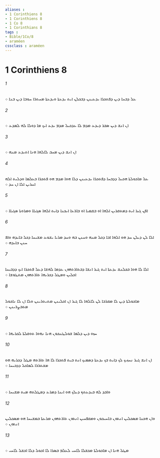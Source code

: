```yaml
---
aliases : 
- 1 Corinthiens 8
- 1 Corinthiens 8
- 1 Co 8
- 1 Corinthians 8
tags : 
- Bible/1Co/8
- araméen
cssclass : araméen
---
```


# 1 Corinthiens 8

###### 1
ܥܠ ܕܒܚܐ ܕܝܢ ܕܦܬܟܪܐ ܝܕܥܝܢܢ ܕܒܟܠܢ ܐܝܬ ܝܕܥܬܐ ܘܝܕܥܬܐ ܡܚܬܪܐ ܚܘܒܐ ܕܝܢ ܒܢܐ ܀
###### 2
ܐܢ ܐܢܫ ܕܝܢ ܤܒܪ ܕܝܕܥ ܡܕܡ ܠܐ ܥܕܟܝܠ ܡܕܡ ܝܕܥ ܐܝܟ ܡܐ ܕܘܠܐ ܠܗ ܠܡܕܥ ܀
###### 3
ܐܢ ܐܢܫ ܕܝܢ ܡܚܒ ܠܐܠܗܐ ܗܢܐ ܐܬܝܕܥ ܡܢܗ ܀
###### 4
ܥܠ ܡܐܟܘܠܬܐ ܗܟܝܠ ܕܕܒܚܐ ܕܦܬܟܪܐ ܝܕܥܝܢܢ ܕܠܐ ܗܘܐ ܡܕܡ ܗܘ ܦܬܟܪܐ ܒܥܠܡܐ ܘܕܠܝܬ ܐܠܗ ܐܚܪܝܢ ܐܠܐ ܐܢ ܚܕ ܀
###### 5
ܐܦܢ ܓܝܪ ܐܝܬ ܕܡܬܩܪܝܢ ܐܠܗܐ ܐܘ ܒܫܡܝܐ ܐܘ ܒܐܪܥܐ ܐܝܟܢܐ ܕܐܝܬ ܐܠܗܐ ܤܓܝܐܐ ܘܡܪܘܬܐ ܤܓܝܐܐ ܀
###### 6
ܐܠܐ ܠܢ ܕܝܠܢ ܚܕ ܗܘ ܐܠܗܐ ܐܒܐ ܕܟܠ ܡܢܗ ܘܚܢܢ ܒܗ ܘܚܕ ܡܪܝܐ ܝܫܘܥ ܡܫܝܚܐ ܕܟܠ ܒܐܝܕܗ ܘܐܦ ܚܢܢ ܒܐܝܕܗ ܀
###### 7
ܐܠܐ ܠܐ ܗܘܐ ܒܟܠܢܫ ܝܕܥܬܐ ܐܝܬ ܓܝܪ ܐܢܫܐ ܕܒܬܐܪܬܗܘܢ ܥܕܡܐ ܠܗܫܐ ܕܥܠ ܦܬܟܪܐ ܐܝܟ ܕܕܒܝܚܐ ܐܟܠܝܢ ܘܡܛܠ ܕܟܪܝܗܐ ܬܐܪܬܗܘܢ ܡܬܛܘܫܐ ܀
###### 8
ܡܐܟܘܠܬܐ ܕܝܢ ܠܐ ܡܩܪܒܐ ܠܢ ܠܐܠܗܐ ܠܐ ܓܝܪ ܐܢ ܐܟܠܝܢܢ ܡܬܝܬܪܝܢܢ ܘܠܐ ܐܢ ܠܐ ܢܐܟܘܠ ܡܬܒܨܪܝܢܢ ܀
###### 9
ܚܙܘ ܕܝܢ ܕܠܡܐ ܫܘܠܛܢܟܘܢ ܗܢܐ ܢܗܘܐ ܬܘܩܠܬܐ ܠܟܪܝܗܐ ܀
###### 10
ܐܢ ܐܢܫ ܓܝܪ ܢܚܙܝܟ ܠܟ ܕܐܝܬ ܒܟ ܝܕܥܬܐ ܕܤܡܝܟ ܐܢܬ ܒܝܬ ܦܬܟܪܐ ܠܐ ܗܐ ܬܐܪܬܗ ܡܛܠ ܕܟܪܝܗ ܗܘ ܡܫܬܪܪܐ ܠܡܐܟܠ ܕܕܒܝܚܐ ܀
###### 11
ܘܐܒܕ ܠܗ ܒܝܕܥܬܟ ܕܝܠܟ ܗܘ ܐܝܢܐ ܕܡܪܥ ܕܡܛܠܬܗ ܡܝܬ ܡܫܝܚܐ ܀
###### 12
ܘܐܢ ܗܟܢܐ ܡܤܟܠܝܢ ܐܢܬܘܢ ܒܐܚܝܟܘܢ ܘܡܩܦܚܝܢ ܐܢܬܘܢ ܬܐܪܬܗܘܢ ܡܪܥܬܐ ܒܡܫܝܚܐ ܗܘ ܡܤܟܠܝܢ ܐܢܬܘܢ ܀
###### 13
ܡܛܠ ܗܢܐ ܐܢ ܡܐܟܘܠܬܐ ܡܟܫܠܐ ܠܐܚܝ ܠܥܠܡ ܒܤܪܐ ܠܐ ܐܟܘܠ ܕܠܐ ܐܟܫܠ ܠܐܚܝ ܀
